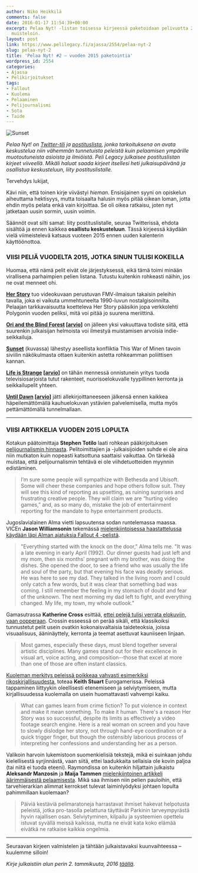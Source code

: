 ```yaml
---
author: Niko Heikkilä
comments: false
date: 2016-01-17 11:54:39+00:00
excerpt: Pelaa Nyt! -listan toisessa kirjeessä paketoidaan pelivuotta 2015 lämpimin
  muisteloin.
layout: post
link: https://www.pelilegacy.fi/ajassa/2554/pelaa-nyt-2
slug: pelaa-nyt-2
title: 'Pelaa Nyt! #2 – vuoden 2015 paketointia'
wordpress_id: 2554
categories:
- Ajassa
- Pelikirjoitukset
tags:
- Fallout
- Kuolema
- Pelaaminen
- Pelijournalismi
- Sota
- Taide
---
```


![Sunset](https://www.pelilegacy.fi/wp-content/uploads/2016/01/sunset.jpg)

_Pelaa Nyt! on [Twitter-tili](https://twitter.com/pelaanyt) ja [postituslista](https://tinyletter.com/pelaanyt), jonka tarkoituksena on avata keskustelua niin vähemmän tunnetuista peleistä kuin pelaamisen ympärille muotoutuneista asioista ja ilmiöistä. Peli Legacy julkaisee postituslistan kirjeet viiveellä. Mikäli haluat saada kirjeet itsellesi heti julkaisupäivänä ja osallistua keskusteluun, liity postituslistalle._

Tervehdys lukijat,

Kävi niin, että toinen kirje viivästyi _hieman_. Ensisijainen syyni on opiskelun aiheuttama hektisyys, mutta toisaalta halusin myös pitää oikean loman, jotta ehdin myös pelata enkä vain kirjoittaa. Se oli oikea ratkaisu, joten nyt jatketaan uusin sormin, uusin voimin.

Säännöt ovat silti samat: liity postituslistalle, seuraa Twitterissä, ehdota sisältöä ja ennen kaikkea **osallistu keskusteluun**. Tässä kirjeessä käydään vielä viimeistelevä katsaus vuoteen 2015 ennen uuden kalenterin käyttöönottoa.



### VIISI PELIÄ VUODELTA 2015, JOTKA SINUN TULISI KOKEILLA



Huomaa, että nämä pelit eivät ole järjestyksessä, eikä tämä toimi minään virallisena parhaimpien pelien listana. Tutustu kuitenkin rohkeasti näihin, jos ne ovat menneet ohi.

[**Her Story**](http://www.herstorygame.com) tuo videokuvaan perustuvan FMV-ilmaisun takaisin peleihin tavalla, joka ei vaikuta ummehtuneelta 1990-luvun nostalgisoinnilta. Pelaajan tarkkavaisuutta koetteleva Her Story pääsikin jopa verkkolehti Polygonin vuoden peliksi, mitä voi pitää jo suurena meriittinä.

**[Ori and the Blind Forest](http://www.oriblindforest.com) [[arvio](https://www.pelilegacy.fi/arvostelut/1835/ori-and-the-blind-forest)]** on jälleen yksi vakuuttava todiste siitä, että suurenkin julkaisijan helmoista voi ilmestyä muistamisen arvoisia indie-seikkailuja.

[**Sunset**](http://tale-of-tales.com/Sunset) (kuvassa) lähestyy aseellista konfliktia This War of Minen tavoin siviilin näkökulmasta ottaen kuitenkin astetta rohkeamman poliittisen kannan.

**[Life is Strange](http://lifeisstrange.com) [[arvio](https://www.pelilegacy.fi/arvostelut/2357/life-is-strange)]** on tähän mennessä onnistunein yritys tuoda televisiosarjoista tutut rakenteet, nuorisoelokuvalle tyypillinen kerronta ja seikkailupelit yhteen.

**[Until Dawn](http://www.supermassivegames.com/games/until-dawn) [[arvio](https://www.pelilegacy.fi/arvostelut/2205/until-dawn)]** jätti allekirjoittaneeseen jälkensä ennen kaikkea häpeilemättömällä kauhuelokuvan ystävien palvelemisella, mutta myös pettämättömällä tunnelmallaan.



* * *





### VIISI ARTIKKELIA VUODEN 2015 LOPULTA



Kotakun päätoimittaja **Stephen Totilo** laati rohkean pääkirjoituksen [pelijournalismin hinnasta](http://kotaku.com/a-price-of-games-journalism-1743526293). Pelitoimittajien ja -julkaisijoiden suhde ei ole aina niin mutkaton kuin nopeasti katsottuna saattaisi vaikuttaa. On tärkeää muistaa, että pelijournalismin tehtävä ei ole viihdetuotteiden myynnin edistäminen.



<blockquote>I’m sure some people will sympathize with Bethesda and Ubisoft. Some will cheer these companies and hope others follow suit. They will see this kind of reporting as upsetting, as ruining surprises and frustrating creative people. They will claim we are “hurting video games,” and, as so many do, mistake the job of entertainment reporting for the mandate to hype entertainment products.</blockquote>



Jugoslavialainen Alma vietti lapsuutensa sodan runtelemassa maassa. VICEn **Jason Williamsonin** tekemässä [mielenkiintoisessa haastattelussa käydään läpi Alman ajatuksia Fallout 4 -pelistä](http://www.vice.com/en_uk/read/return-to-the-bunker-fallout-4-through-the-eyes-of-a-1990s-war-child-855).



<blockquote>"Everything started with the knock on the door," Alma tells me. "It was a late evening in early April (1992). Our dinner guests had just left and my mom, then six months' pregnant with my brother, was doing the dishes. She opened the door, to see a friend who was usually the life and soul of the party, but that evening his face was deadly serious. He was here to see my dad. They talked in the living room and I could only catch a few words, but it was clear that something bad was coming. I still remember the feeling in my stomach of doubt and fear of the unknown. The next morning my dad left to fight, and everything changed. My life, my town, my whole outlook."</blockquote>



Gamasutrassa **Katherine Cross** esittää, [ettei pelejä tulisi verrata elokuviin, vaan oopperaan](http://www.gamasutra.com/view/news/259854/Forget_all_the_comparisons_to_cinemagames_are_more_like_operas.php). Crossin esseessä on perää sikäli, että klassikoiksi tunnustetut pelit usein ovatkin kokonaisvaltaisia taideteoksia, joissa visuaalisuus, ääninäyttely, kerronta ja teemat asettuvat kauniiseen linjaan.



<blockquote>Most games, especially these days, must blend together several artistic disciplines. Many games stand out for their excellence in visual art, voice acting, and composition--those that excel at more than one of those are often instant classics.</blockquote>



[Kuoleman merkitys peleissä poikkeaa vahvasti esimerkiksi rikoskirjallisuudesta](http://www.eurogamer.net/articles/2015-12-19-keith-stuart-on-violence-in-crime-fiction-and-video-games), toteaa **Keith Stuart** Eurogamerissa. Peleissä tappaminen liittyykin oleellisesti etenemiseen ja selviytymiseen, mutta kirjallisuudessa kuolemalla on usein huomattavasti vahvempi kaiku.



<blockquote>What can games learn from crime fiction? To put violence in context and make it mean something. To make it human. There's a reason Her Story was so successful, despite its limits as effectively a video footage search engine. Here is a real woman on screen and you have to slowly dislodge her story, not through hand-eye coordination or a quick trigger finger, but though the ostensibly laborious process of interpreting her confessions and understanding her as a person.</blockquote>



Valikoin harvoin lukemistoon suomenkielisiä tekstejä, mikä ei suinkaan johdu kielellisestä syrjinnästä, vaan siitä, ettei laadukkaita sellaisia ole kovin paljoa (tai niitä ei tuoda eteeni). Raymondissa on kuitenkin hiljattain julkaistu **Aleksandr Manzosin** ja **Maija Tammen** [mielenkiintoinen artikkeli äärimmäisestä pelaamisesta](http://www.raymond.fi/#!game-over). Mikä saa ihmisen niin pelien pauloihin, että tarvehierarkian alimmat kerrokset tulevat laiminlyödyksi johtaen lopulta pahimmillaan kuolemaan?



<blockquote>Päiviä kestäviä pelimaratoneja harrastavat ihmiset hakevat helpotusta peleistä, jotka pro-tasolla pelattuna täyttävät Parkinin tarveympyrästä hyvin rajallisen osan. Selviytyminen, kilpailu ja systeemien opettelu istuvat syvällä meissä kaikissa, mutta ne eivät kata koko elämää eivätkä ne ratkaise kaikkia ongelmia.</blockquote>





* * *



Seuraavan kirjeen valmistelen ja tähtään julkaistavaksi kuunvaihteessa – kuulemme silloin!

_Kirje julkaistiin alun perin 2. tammikuuta, 2016 [täällä](http://tinyletter.com/pelaanyt/letters/pelaa-nyt-2-vuoden-2015-paketointia)._
